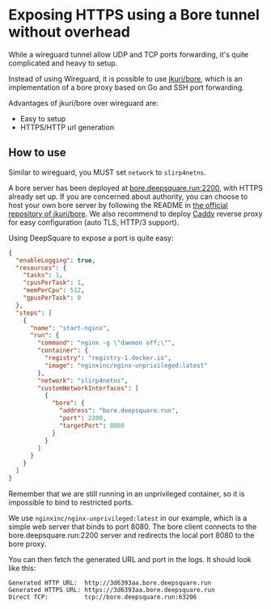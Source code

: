# Exposing HTTPS using a Bore tunnel without overhead

While a wireguard tunnel allow UDP and TCP ports forwarding, it's quite complicated and heavy to setup.

Instead of using Wireguard, it is possible to use [jkuri/bore](https://github.dev/jkuri/bore/), which is an implementation of a bore proxy based on Go and SSH port forwarding.

Advantages of jkuri/bore over wireguard are:

- Easy to setup
- HTTPS/HTTP url generation

## How to use

Similar to wireguard, you MUST set `network` to `slirp4netns`.

A bore server has been deployed at [bore.deepsquare.run:2200](https://bore.deepsquare.run), with HTTPS already set up. If you are concerned about authority, you can choose to host your own bore server by following the README in [the official repository of jkuri/bore](https://github.dev/jkuri/bore/). We also recommend to deploy [Caddy](https://caddyserver.com) reverse proxy for easy configuration (auto TLS, HTTP/3 support).

Using DeepSquare to expose a port is quite easy:

```json
{
  "enableLogging": true,
  "resources": {
    "tasks": 1,
    "cpusPerTask": 1,
    "memPerCpu": 512,
    "gpusPerTask": 0
  },
  "steps": [
    {
      "name": "start-nginx",
      "run": {
        "command": "nginx -g \"daemon off;\"",
        "container": {
          "registry": "registry-1.docker.io",
          "image": "nginxinc/nginx-unprivileged:latest"
        },
        "network": "slirp4netns",
        "customNetworkInterfaces": [
          {
            "bore": {
              "address": "bore.deepsquare.run",
              "port": 2200,
              "targetPort": 8080
            }
          }
        ]
      }
    }
  ]
}
```

Remember that we are still running in an unprivileged container, so it is impossible to bind to restricted ports.

We use `nginxinc/nginx-unprivileged:latest` in our example, which is a simple web server that binds to port 8080. The bore client connects to the bore.deepsquare.run:2200 server and redirects the local port 8080 to the bore proxy.

You can then fetch the generated URL and port in the logs. It should look like this:

```shell
Generated HTTP URL:  http://3d6393aa.bore.deepsquare.run
Generated HTTPS URL: https://3d6393aa.bore.deepsquare.run
Direct TCP:          tcp://bore.deepsquare.run:63206
```
